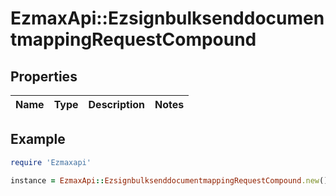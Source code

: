 # EzmaxApi::EzsignbulksenddocumentmappingRequestCompound

## Properties

| Name | Type | Description | Notes |
| ---- | ---- | ----------- | ----- |

## Example

```ruby
require 'Ezmaxapi'

instance = EzmaxApi::EzsignbulksenddocumentmappingRequestCompound.new()
```

